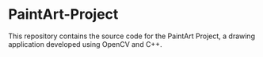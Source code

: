 # PaintArt-Project
This repository contains the source code for the PaintArt Project, a drawing application developed using OpenCV and C++.
